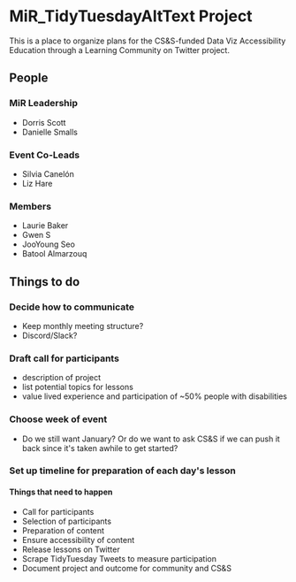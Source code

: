 # MiR_TidyTuesdayAltText Project

This is a place to organize plans for the CS&S-funded Data Viz Accessibility Education through a Learning Community on Twitter project.

## People

### MiR Leadership

- Dorris Scott
- Danielle Smalls

### Event Co-Leads

- Silvia Canelón
- Liz Hare

### Members

- Laurie Baker
- Gwen S
- JooYoung Seo
- Batool Almarzouq

## Things to do

### Decide how to communicate

- Keep monthly meeting structure?
- Discord/Slack?


### Draft call for participants

- description of project
- list potential topics for lessons
- value lived experience and participation of ~50% people with disabilities

### Choose week of event

- Do we still want January? Or do we want to ask CS&S if we can push it back since it's taken awhile to get started?

### Set up timeline for preparation of each day's lesson

#### Things that need to happen

- Call for participants
- Selection of participants
- Preparation of content
- Ensure accessibility of content
- Release lessons on Twitter
- Scrape TidyTuesday Tweets to measure participation
- Document project and outcome for community and CS&S
